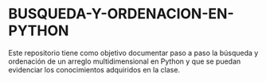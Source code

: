 # BUSQUEDA-Y-ORDENACION-EN-PYTHON
Este repositorio tiene como objetivo documentar paso a paso la búsqueda y ordenación de un arreglo multidimensional en Python y que se puedan evidenciar los conocimientos adquiridos en la clase.
